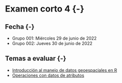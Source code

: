 # Examen corto 4 {-}

## Fecha {-}
- Grupo 001: Miércoles 29 de junio de 2022  
- Grupo 002: Jueves 30 de junio de 2022

## Temas a evaluar {-}
- [Introducción al manejo de datos geoespaciales en R](https://gf0604-procesamientodatosgeograficos.github.io/2022-i/introducci%C3%B3n-al-manejo-de-datos-geoespaciales-en-r.html)  
- [Operaciones con datos de atributos](https://gf0604-procesamientodatosgeograficos.github.io/2022-i/operaciones-con-datos-de-atributos.html)

